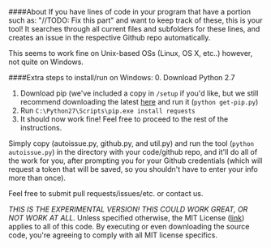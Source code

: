 ####About
If you have lines of code in your program that have a portion such as: "//TODO: Fix this part" and want to keep track of these, this is your tool! It searches through all current files and subfolders for these lines, and creates an issue in the respective Github repo automatically. 

This seems to work fine on Unix-based OSs (Linux, OS X, etc..) however, not quite on Windows.

####Extra steps to install/run on Windows:
0. Download Python 2.7
1. Download pip (we've included a copy in `/setup` if you'd like, but we still recommend downloading the latest [here](https://raw.githubusercontent.com/pypa/pip/master/contrib/get-pip.py) and run it (`python get-pip.py`)
2. Run `C:\Python27\Scripts\pip.exe install requests`
3. It should now work fine! Feel free to proceed to the rest of the instructions.

Simply copy (autoissue.py, github.py, and util.py) and run the tool (`python autoissue.py`) in the directory with your code/github repo, and it'll do all of the work for you, after prompting you for your Github credentials (which will request a token that will be saved, so you shouldn't have to enter your info more than once).

Feel free to submit pull requests/issues/etc. or contact us.

*THIS IS THE EXPERIMENTAL VERSION! THIS COULD WORK GREAT, OR NOT WORK AT ALL.*
Unless specified otherwise, the MIT License ([link](http://opensource.org/licenses/MIT)) applies to all of this code. By executing or even downloading the source code, you're agreeing to comply with all MIT license specifics. 
